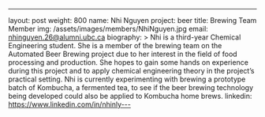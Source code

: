 ---
layout: post
weight: 800
name: Nhi Nguyen
project: beer
title: Brewing Team Member
img: /assets/images/members/NhiNguyen.jpg
email: nhinguyen.26@alumni.ubc.ca
biography: > Nhi is a third-year Chemical Engineering student. She is a member of the brewing team on the Automated Beer Brewing project due to her interest in the field of food processing and production. She hopes to gain some hands on experience during this project and to apply chemical engineering theory in the project’s practical setting. Nhi is currently experimenting with brewing a prototype batch of Kombucha, a fermented tea, to see if the beer brewing technology being developed could also be applied to Kombucha home brews.
linkedin: https://www.linkedin.com/in/nhinly---
